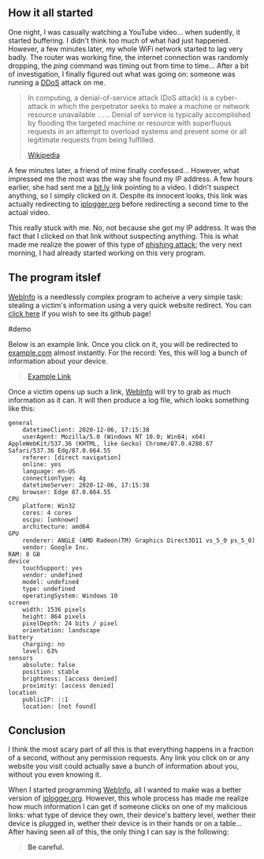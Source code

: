 ## How it all started

One night, I was casually watching a YouTube video... when sudently, it started buffering. I didn't think too much of what had just happened. However, a few minutes later, my whole WiFi network started to lag very badly. The router was working fine, the internet connection was randomly dropping, the _ping_ command was timing out from time to time... After a bit of investigation, I finally figured out what was going on: someone was running a [DDoS](https://en.wikipedia.org/wiki/Denial-of-service_attack) attack on me.

> In computing, a denial-of-service attack (DoS attack) is a cyber-attack in which the perpetrator seeks to make a machine or network resource unavailable `...`. Denial of service is typically accomplished by flooding the targeted machine or resource with superfluous requests in an attempt to overload systems and prevent some or all legitimate requests from being fulfilled.
>
> [Wikipedia](https://en.wikipedia.org/wiki/Denial-of-service_attack)

A few minutes later, a friend of mine finally confessed... However, what impressed me the most was the way she found my IP address. A few hours earlier, she had sent me a [bit.ly](https://bit.ly/) link pointing to a video. I didn't suspect anything, so I simply clicked on it. Despite its innocent looks, this link was actually redirecting to [iplogger.org](https://iplogger.org/) before redirecting a second time to the actual video.

This really stuck with me. No, not because she got my IP address. It was the fact that I clicked on that link without suspecting anything. This is what made me realize the power of this type of [phishing attack](https://en.wikipedia.org/wiki/Phishing); the very next morning, I had already started working on this very program.

## The program itslef

[WebInfo](https://github.com/Bricktech2000/WebInfo) is a needlessly complex program to acheive a very simple task: stealing a victim's information using a very quick website redirect. You can [click here](https://github.com/Bricktech2000/WebInfo) if you wish to see its github page!

#demo

Below is an example link. Once you click on it, you will be redirected to [example.com](https://example.com/) almost instantly. For the record: Yes, this will log a bunch of information about your device.

> [Example Link](https://info.emilien.ml:/FV3S0demo)

Once a victim opens up such a link, [WebInfo](https://github.com/Bricktech2000/WebInfo) will try to grab as much information as it can. It will then produce a log file, which looks something like this:

```
general
	datetimeClient: 2020-12-06, 17:15:38
	userAgent: Mozilla/5.0 (Windows NT 10.0; Win64; x64) AppleWebKit/537.36 (KHTML, like Gecko) Chrome/87.0.4280.67 Safari/537.36 Edg/87.0.664.55
	referer: [direct navigation]
	online: yes
	language: en-US
	connectionType: 4g
	datetimeServer: 2020-12-06, 17:15:38
	browser: Edge 87.0.664.55
CPU
	platform: Win32
	cores: 4 cores
	oscpu: [unknown]
	architecture: amd64
GPU
	renderer: ANGLE (AMD Radeon(TM) Graphics Direct3D11 vs_5_0 ps_5_0)
	vendor: Google Inc.
RAM: 8 GB
device
	touchSupport: yes
	vendor: undefined
	model: undefined
	type: undefined
	operatingSystem: Windows 10
screen
	width: 1536 pixels
	height: 864 pixels
	pixelDepth: 24 bits / pixel
	orientation: landscape
battery
	charging: no
	level: 63%
sensors
	absolute: false
	position: stable
	brightness: [access denied]
	proximity: [access denied]
location
	publicIP: ::1
	location: [not found]
```

## Conclusion

I think the most scary part of all this is that everything happens in a fraction of a second, without any permission requests. Any link you click on or any website you visit could actually save a bunch of information about you, without you even knowing it.

When I started programming [WebInfo](https://github.com/Bricktech2000/WebInfo), all I wanted to make was a better version of [iplogger.org](https://iplogger.org/). However, this whole process has made me realize how much information I can get if someone clicks on one of my malicious links: what type of device they own, their device's battery level, wether their device is plugged in, wether their device is in their hands or on a table... After having seen all of this, the only thing I can say is the following:

> **Be careful.**
